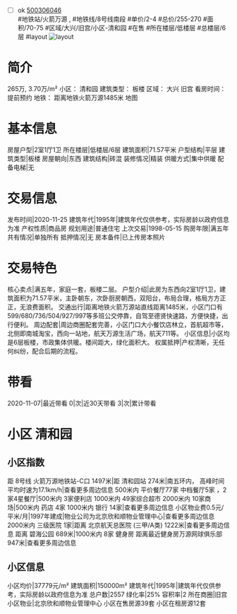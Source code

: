 - [ ] ok [500306046](https://bj.5i5j.com/ershoufang/500306046.html)  
 #地铁站/火箭万源 ,  #地铁线/8号线南段
#单价/2-4 #总价/255-270 #面积/70-75   #区域/大兴/旧宫/小区-清和园 #在售 #所在楼层/低楼层 #总楼层/6层 #layout 
![layout](http://image2.5i5j.com//group1/M00/A4/BA/CgqJMl2GCCOAYt0SAAHsD4ILSWI230.jpg_P5.jpg) 
# 简介 
 265万,  3.70万/m² 
小区： 清和园
建筑类型： 板楼
区域： 大兴 旧宫
看房时间： 提前预约
地铁： 距离地铁火箭万源1485米 地图
# 基本信息 
 房屋户型|2室1厅1卫
所在楼层|低楼层/6层
建筑面积|71.57平米
户型结构|平层
建筑类型|板楼
房屋朝向|东西
建筑结构|砖混
装修情况|精装
供暖方式|集中供暖
配备电梯|无
# 交易信息 
 发布时间|2020-11-25
建筑年代|1995年|建筑年代仅供参考，实际房龄以政府信息为准
产权性质|商品房
规划用途|普通住宅
上次交易|1998-05-15
购房年限|满五年
共有情况|单独所有
抵押情况|无
房本备件|已上传房本照片
# 交易特色 
 核心卖点|满五年，家庭一套，板楼二层。
户型介绍|此房为东西向2室1厅1卫，建筑面积为71.57平米，主卧朝东，次卧厨房朝西，双阳台，布局合理，格局方方正正，无浪费面积。
交通出行|距离地铁火箭万源站直线距离1485米，小区门口有599/680/736/504/927/997等多班公交停靠，自驾至德贤快速路，方便快捷，出行便利。
周边配套|周边商圈配套完善，小区门口大小餐饮店林立，首航超市等，北侧即南城淘宝，西向一站地，航天万源生活广场，航天711等。
小区信息|小区均是6层板楼，市政集体供暖。楼间距大，绿化面积大。
权属抵押|产权清晰，无任何纠纷，配合后期的流程。
# 带看 
 2020-11-07|最近带看	 0|次|近30天带看	 3|次|累计带看
# 小区 清和园
## 小区指数 
 距 8号线 火箭万源地铁站-C口 1497米|距 清和园站 274米|南五环内， 高峰时间平均时速为17.1km/h|查看更多周边信息
500米内 平价餐厅77家
中档餐厅5家 ，2家4星餐厅|500米内 3家便利店
1000米内 49家综合超市
2000米内 10家商场|500米内 药店 4家
1000米内 银行 14家|查看更多周边信息
小区物业费0.5元/平米/月|1997年建成|物业公司为北京欣和顺物业管理中心|查看更多周边信息
2000米内 三级医院 1家|距离 北京航天总医院 (三甲/A类) 1222米|查看更多周边信息
距离 碧海公园 689米|1000米内 8家 健身房
距离最近健身房万源网球俱乐部 947米|查看更多周边信息
## 小区信息 
 小区均价|37779元/m²
建筑面积|150000m²
建筑年代|1995年|建筑年代仅供参考，实际房龄以政府信息为准
总户数|2557
绿化率|25%
容积率|2
所在商圈|旧宫
小区物业|北京欣和顺物业管理中心
小区在售房源39套
小区在租房源12套
